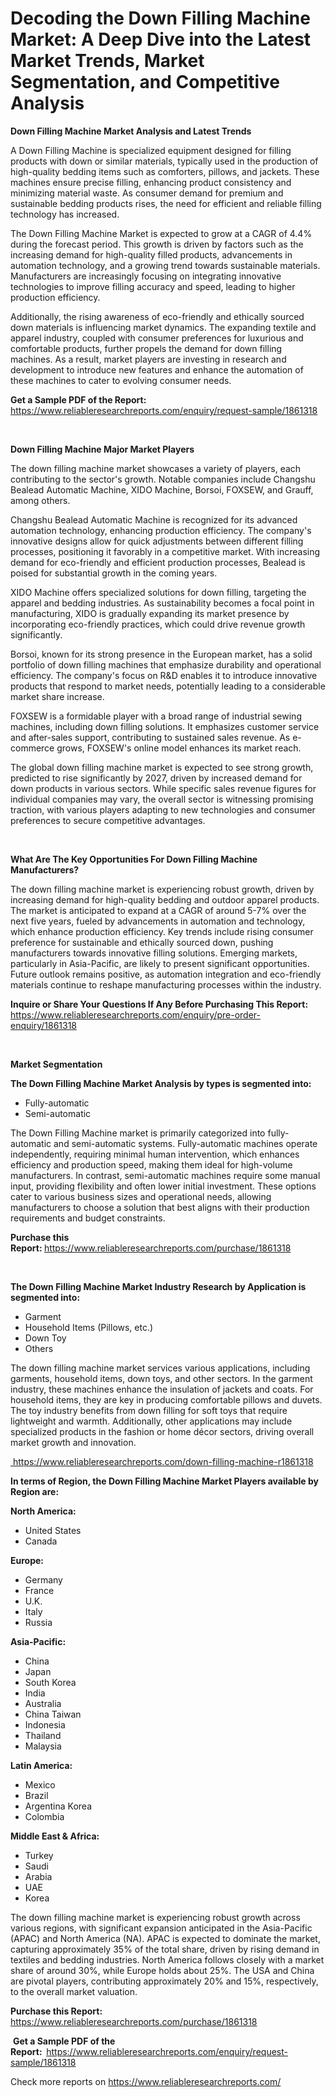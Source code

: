 <p><h1>Decoding the Down Filling Machine Market: A Deep Dive into the Latest Market Trends, Market Segmentation, and Competitive Analysis</h1></p><p><strong>Down Filling Machine Market Analysis and Latest Trends</strong></p>
<p><p>A Down Filling Machine is specialized equipment designed for filling products with down or similar materials, typically used in the production of high-quality bedding items such as comforters, pillows, and jackets. These machines ensure precise filling, enhancing product consistency and minimizing material waste. As consumer demand for premium and sustainable bedding products rises, the need for efficient and reliable filling technology has increased.</p><p>The Down Filling Machine Market is expected to grow at a CAGR of 4.4% during the forecast period. This growth is driven by factors such as the increasing demand for high-quality filled products, advancements in automation technology, and a growing trend towards sustainable materials. Manufacturers are increasingly focusing on integrating innovative technologies to improve filling accuracy and speed, leading to higher production efficiency. </p><p>Additionally, the rising awareness of eco-friendly and ethically sourced down materials is influencing market dynamics. The expanding textile and apparel industry, coupled with consumer preferences for luxurious and comfortable products, further propels the demand for down filling machines. As a result, market players are investing in research and development to introduce new features and enhance the automation of these machines to cater to evolving consumer needs.</p></p>
<p><strong>Get a Sample PDF of the Report:&nbsp;</strong> <a href="https://www.reliableresearchreports.com/enquiry/request-sample/1861318?utm_campaign=2208&utm_medium=2&utm_source=Github&utm_content=ia&utm_term=11042025&utm_id=down-filling-machine">https://www.reliableresearchreports.com/enquiry/request-sample/1861318</a></p>
<p>&nbsp;</p>
<p><strong>Down Filling Machine Major Market Players</strong></p>
<p><p>The down filling machine market showcases a variety of players, each contributing to the sector's growth. Notable companies include Changshu Bealead Automatic Machine, XIDO Machine, Borsoi, FOXSEW, and Grauff, among others.</p><p>Changshu Bealead Automatic Machine is recognized for its advanced automation technology, enhancing production efficiency. The company's innovative designs allow for quick adjustments between different filling processes, positioning it favorably in a competitive market. With increasing demand for eco-friendly and efficient production processes, Bealead is poised for substantial growth in the coming years.</p><p>XIDO Machine offers specialized solutions for down filling, targeting the apparel and bedding industries. As sustainability becomes a focal point in manufacturing, XIDO is gradually expanding its market presence by incorporating eco-friendly practices, which could drive revenue growth significantly.</p><p>Borsoi, known for its strong presence in the European market, has a solid portfolio of down filling machines that emphasize durability and operational efficiency. The company's focus on R&D enables it to introduce innovative products that respond to market needs, potentially leading to a considerable market share increase.</p><p>FOXSEW is a formidable player with a broad range of industrial sewing machines, including down filling solutions. It emphasizes customer service and after-sales support, contributing to sustained sales revenue. As e-commerce grows, FOXSEW's online model enhances its market reach.</p><p>The global down filling machine market is expected to see strong growth, predicted to rise significantly by 2027, driven by increased demand for down products in various sectors. While specific sales revenue figures for individual companies may vary, the overall sector is witnessing promising traction, with various players adapting to new technologies and consumer preferences to secure competitive advantages.</p></p>
<p>&nbsp;</p>
<p><strong>What Are The Key Opportunities For Down Filling Machine Manufacturers?</strong></p>
<p><p>The down filling machine market is experiencing robust growth, driven by increasing demand for high-quality bedding and outdoor apparel products. The market is anticipated to expand at a CAGR of around 5-7% over the next five years, fueled by advancements in automation and technology, which enhance production efficiency. Key trends include rising consumer preference for sustainable and ethically sourced down, pushing manufacturers towards innovative filling solutions. Emerging markets, particularly in Asia-Pacific, are likely to present significant opportunities. Future outlook remains positive, as automation integration and eco-friendly materials continue to reshape manufacturing processes within the industry.</p></p>
<p><strong>Inquire or Share Your Questions If Any Before Purchasing This Report:</strong> <a href="https://www.reliableresearchreports.com/enquiry/pre-order-enquiry/1861318?utm_campaign=2208&utm_medium=2&utm_source=Github&utm_content=ia&utm_term=11042025&utm_id=down-filling-machine">https://www.reliableresearchreports.com/enquiry/pre-order-enquiry/1861318</a></p>
<p>&nbsp;</p>
<p><strong>Market Segmentation</strong></p>
<p><strong>The Down Filling Machine Market Analysis by types is segmented into:</strong></p>
<p><ul><li>Fully-automatic</li><li>Semi-automatic</li></ul></p>
<p><p>The Down Filling Machine market is primarily categorized into fully-automatic and semi-automatic systems. Fully-automatic machines operate independently, requiring minimal human intervention, which enhances efficiency and production speed, making them ideal for high-volume manufacturers. In contrast, semi-automatic machines require some manual input, providing flexibility and often lower initial investment. These options cater to various business sizes and operational needs, allowing manufacturers to choose a solution that best aligns with their production requirements and budget constraints.</p></p>
<p><strong>Purchase this Report:&nbsp;</strong><a href="https://www.reliableresearchreports.com/purchase/1861318?utm_campaign=2208&utm_medium=2&utm_source=Github&utm_content=ia&utm_term=11042025&utm_id=down-filling-machine">https://www.reliableresearchreports.com/purchase/1861318</a></p>
<p>&nbsp;</p>
<p><strong>The Down Filling Machine Market Industry Research by Application is segmented into:</strong></p>
<p><ul><li>Garment</li><li>Household Items (Pillows, etc.)</li><li>Down Toy</li><li>Others</li></ul></p>
<p><p>The down filling machine market services various applications, including garments, household items, down toys, and other sectors. In the garment industry, these machines enhance the insulation of jackets and coats. For household items, they are key in producing comfortable pillows and duvets. The toy industry benefits from down filling for soft toys that require lightweight and warmth. Additionally, other applications may include specialized products in the fashion or home décor sectors, driving overall market growth and innovation.</p></p>
<p><a href="https://www.reliableresearchreports.com/down-filling-machine-r1861318?utm_campaign=2208&utm_medium=2&utm_source=Github&utm_content=ia&utm_term=11042025&utm_id=down-filling-machine">&nbsp;https://www.reliableresearchreports.com/down-filling-machine-r1861318</a></p>
<p><strong>In terms of Region, the Down Filling Machine Market Players available by Region are:</strong></p>
<p>
    <p> <strong> North America: </strong>
        <ul>
            <li>United States</li>
            <li>Canada</li>
        </ul>
        </p> 
    <p> <strong> Europe: </strong>
        <ul>
            <li>Germany</li>
            <li>France</li>
            <li>U.K.</li>
            <li>Italy</li>
            <li>Russia</li>
        </ul>
        </p> 
    <p> <strong> Asia-Pacific: </strong>
        <ul>
            <li>China</li>
            <li>Japan</li>
            <li>South Korea</li>
            <li>India</li>
            <li>Australia</li>
            <li>China Taiwan</li>
            <li>Indonesia</li>
            <li>Thailand</li>
            <li>Malaysia</li>
        </ul>
        </p> 
    <p> <strong> Latin America: </strong>
        <ul>
            <li>Mexico</li>
            <li>Brazil</li>
            <li>Argentina Korea</li>
            <li>Colombia</li>
        </ul>
        </p> 
    <p> <strong> Middle East & Africa: </strong>
        <ul>
            <li>Turkey</li>
            <li>Saudi</li>
            <li>Arabia</li>
            <li>UAE</li>
            <li>Korea</li>
        </ul>
    </p>
    </p>
<p><p>The down filling machine market is experiencing robust growth across various regions, with significant expansion anticipated in the Asia-Pacific (APAC) and North America (NA). APAC is expected to dominate the market, capturing approximately 35% of the total share, driven by rising demand in textiles and bedding industries. North America follows closely with a market share of around 30%, while Europe holds about 25%. The USA and China are pivotal players, contributing approximately 20% and 15%, respectively, to the overall market valuation.</p></p>
<p><strong>Purchase this Report: </strong><a href="https://www.reliableresearchreports.com/purchase/1861318?utm_campaign=2208&utm_medium=2&utm_source=Github&utm_content=ia&utm_term=11042025&utm_id=down-filling-machine">https://www.reliableresearchreports.com/purchase/1861318</a></p>
<p>&nbsp;<strong>Get a Sample PDF of the Report:&nbsp;&nbsp;</strong><a href="https://www.reliableresearchreports.com/enquiry/request-sample/1861318?utm_campaign=2208&utm_medium=2&utm_source=Github&utm_content=ia&utm_term=11042025&utm_id=down-filling-machine">https://www.reliableresearchreports.com/enquiry/request-sample/1861318</a></p>
<p><strong></strong></p>
<p>Check more reports on <a href="https://www.reliableresearchreports.com/?utm_campaign=2208&utm_medium=2&utm_source=Github&utm_content=ia&utm_term=11042025&utm_id=down-filling-machine">https://www.reliableresearchreports.com/</a></p>